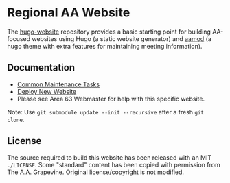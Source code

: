 Regional AA Website
===================

The [hugo-website](https://github.com/recoverysource/hugo-website) repository
provides a basic starting point for building AA-focused websites using Hugo
(a static website generator) and [aamod](https://github.com/recoverysource/aamod)
(a hugo theme with extra features for maintaining meeting information).

Documentation
-------------

- [Common Maintenance Tasks](https://github.com/recoverysource/aamod/wiki/Maintenance)
- [Deploy New Website](https://github.com/recoverysource/aamod/wiki/New-Website)
- Please see Area 63 Webmaster for help with this specific website.

Note: Use ``git submodule update --init --recursive`` after a fresh ``git clone``.

License
-------

The source required to build this website has been released with an MIT
``./LICENSE``. Some "standard" content has been copied with permission from
The A.A. Grapevine. Original license/copyright is not modified.
